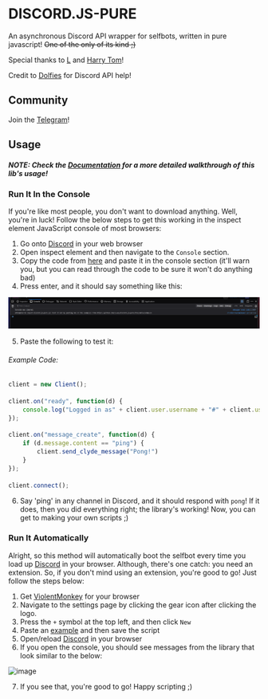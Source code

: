 # DISCORD.JS-PURE
An asynchronous Discord API wrapper for selfbots, written in pure javascript! ~~One of the only of its kind ;)~~

Special thanks to [L](https://github.com/L5050) and [Harry Tom](https://stackoverflow.com/users/14836368/harry-tom)!

Credit to [Dolfies](https://github.com/dolfies) for Discord API help!

## Community
Join the [Telegram](https://t.me/discord_js_pure)!

## Usage
##### NOTE: Check the [Documentation](https://github.com/13-05/discord.js-pure/wiki) for a more detailed walkthrough of this lib's usage!
### Run It In the Console
If you're like most people, you don't want to download anything. Well, you're in luck! Follow the below steps to get this working in the inspect element JavaScript console of most browsers:
1) Go onto [Discord](https://discord.com/app) in your web browser
2) Open inspect element and then navigate to the `Console` section.
3) Copy the code from [here](https://raw.githubusercontent.com/13-05/discord.js-pure/main/console/minified.js) and paste it in the console section (it'll warn you, but you can read through the code to be sure it won't do anything bad)
4) Press enter, and it should say something like this:

![image of inspect console displaying stuff](https://raw.githubusercontent.com/13-05/discord.js-pure/main/images/image.png)

5) Paste the following to test it:
###### Example Code: 
```js
client = new Client();

client.on("ready", function(d) {
    console.log("Logged in as" + client.user.username + "#" + client.user.discriminator)
});

client.on("message_create", function(d) {
    if (d.message.content == "ping") {
        client.send_clyde_message("Pong!")
    }
});

client.connect();
```

6) Say 'ping' in any channel in Discord, and it should respond with `pong`! If it does, then you did everything right; the library's working! Now, you can get to making your own scripts ;)

### Run It Automatically
Alright, so this method will automatically boot the selfbot every time you load up [Discord](https://discord.com/app) in your browser. Although, there's one catch: you need an extension. So, if you don't mind using an extension, you're good to go! Just follow the steps below:
1) Get [ViolentMonkey](https://violentmonkey.github.io/) for your browser
2) Navigate to the settings page by clicking the gear icon after clicking the logo.
3) Press the `+` symbol at the top left, and then click `New`
4) Paste an [example](https://github.com/13-05/discord.js-pure/tree/main/examples/userscripts) and then save the script
5) Open/reload [Discord](https://discord.com/app) in your browser
6) If you open the console, you should see messages from the library that look similar to the below:

![image](https://user-images.githubusercontent.com/64506392/158729759-e62f079b-ed43-4d8a-966e-9829da85ed39.png)

7) If you see that, you're good to go! Happy scripting ;)
